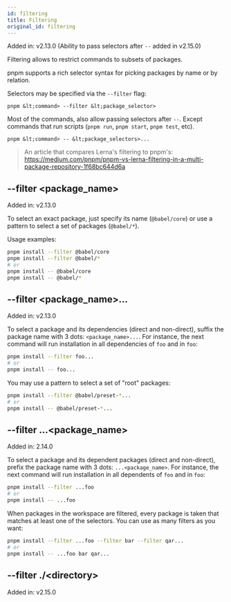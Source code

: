 ```yaml
---
id: filtering
title: Filtering
original_id: filtering
---
```


Added in: v2.13.0 (Ability to pass selectors after `--` added in v2.15.0)

Filtering allows to restrict commands to subsets of packages.

pnpm supports a rich selector syntax for picking packages by name
or by relation.

Selectors may be specified via the `--filter` flag:

```text
pnpm &lt;command> --filter &lt;package_selector>
```

Most of the commands, also allow passing selectors after `--`.
Except commands that run scripts (`pnpm run`, `pnpm start`, `pnpm test`, etc).

```text
pnpm &lt;command> -- &lt;package_selectors>...
```

> An article that compares Lerna's filtering to pnpm's: https://medium.com/pnpm/pnpm-vs-lerna-filtering-in-a-multi-package-repository-1f68bc644d6a

## --filter &lt;package_name>

Added in: v2.13.0

To select an exact package, just specify its name (`@babel/core`) or use a pattern
to select a set of packages (`@babel/*`).

Usage examples:

```sh
pnpm install --filter @babel/core
pnpm install --filter @babel/*
# or
pnpm install -- @babel/core
pnpm install -- @babel/*
```

## --filter &lt;package_name>...

Added in: v2.13.0

To select a package and its dependencies (direct and non-direct), suffix the package name with 3 dots: `<package_name>...`.
For instance, the next command will run installation in all dependencies of `foo` and in `foo`:

```sh
pnpm install --filter foo...
# or
pnpm install -- foo...
```

You may use a pattern to select a set of "root" packages:

```sh
pnpm install --filter @babel/preset-*...
# or
pnpm install -- @babel/preset-*...
```

## --filter ...&lt;package_name>

Added in: 2.14.0

To select a package and its dependent packages (direct and non-direct), prefix the package name with 3 dots: `...<package_name>`.
For instance, the next command will run installation in all dependents of `foo` and in `foo`:

```sh
pnpm install --filter ...foo
# or
pnpm install -- ...foo
```

When packages in the workspace are filtered, every package is taken that matches at least one of
the selectors. You can use as many filters as you want:

```sh
pnpm install --filter ...foo --filter bar --filter qar...
# or
pnpm install -- ...foo bar qar...
```

## --filter ./&lt;directory>

Added in: v2.15.0
